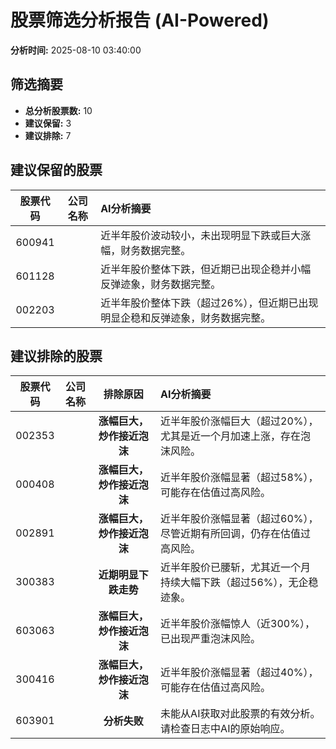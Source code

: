 # 股票筛选分析报告 (AI-Powered)

**分析时间:** 2025-08-10 03:40:00

## 筛选摘要

- **总分析股票数:** 10
- **建议保留:** 3
- **建议排除:** 7

## 建议保留的股票

| 股票代码 | 公司名称 | AI分析摘要 |
|:---:|:---:|:---|
| 600941 |  | 近半年股价波动较小，未出现明显下跌或巨大涨幅，财务数据完整。 |
| 601128 |  | 近半年股价整体下跌，但近期已出现企稳并小幅反弹迹象，财务数据完整。 |
| 002203 |  | 近半年股价整体下跌（超过26%），但近期已出现明显企稳和反弹迹象，财务数据完整。 |

## 建议排除的股票

| 股票代码 | 公司名称 | 排除原因 | AI分析摘要 |
|:---:|:---:|:---:|:---|
| 002353 |  | **涨幅巨大，炒作接近泡沫** | 近半年股价涨幅巨大（超过20%），尤其是近一个月加速上涨，存在泡沫风险。 |
| 000408 |  | **涨幅巨大，炒作接近泡沫** | 近半年股价涨幅显著（超过58%），可能存在估值过高风险。 |
| 002891 |  | **涨幅巨大，炒作接近泡沫** | 近半年股价涨幅显著（超过60%），尽管近期有所回调，仍存在估值过高风险。 |
| 300383 |  | **近期明显下跌走势** | 近半年股价已腰斩，尤其近一个月持续大幅下跌（超过56%），无企稳迹象。 |
| 603063 |  | **涨幅巨大，炒作接近泡沫** | 近半年股价涨幅惊人（近300%），已出现严重泡沫风险。 |
| 300416 |  | **涨幅巨大，炒作接近泡沫** | 近半年股价涨幅显著（超过40%），可能存在估值过高风险。 |
| 603901 |  | **分析失败** | 未能从AI获取对此股票的有效分析。请检查日志中AI的原始响应。 |
